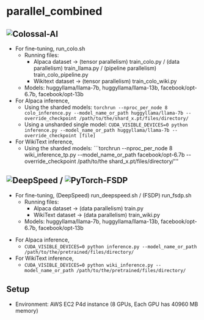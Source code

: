 # parallel_combined

## ![Colossal-AI](https://github.com/hpcaitech/ColossalAI)
* For fine-tuning, run_colo.sh
  - Running files:
    - Alpaca dataset -> (tensor parallelism) train_colo.py / (data parallelism) train_llama.py / (pipeline parallelism) train_colo_pipeline.py
    - Wikitext dataset -> (tensor parallelism) train_colo_wiki.py
  - Models: huggyllama/llama-7b, huggyllama/llama-13b, facebook/opt-6.7b, facebook/opt-13b
* For Alpaca inference,
  - Using the sharded models: ```torchrun --nproc_per_node 8 colo_inference.py --model_name_or_path huggyllama/llama-7b --override_checkpoint /path/to/the/shard_x.pt/files/directory/```
  - Using a unsharded single model: ```CUDA_VISIBLE_DEVICES=0 python inference.py --model_name_or_path huggyllama/llama-7b --override_checkpoint [file]```
* For WikiText inference,
  - Using the sharded models: ```torchrun --nproc_per_node 8 wiki_inference_tp.py --model_name_or_path facebook/opt-6.7b --override_checkpoint /path/to/the shard_x.pt/files/directory/'''

## ![DeepSpeed](https://github.com/microsoft/DeepSpeed) / ![PyTorch-FSDP](https://github.com/pytorch/pytorch/tree/main/torch/distributed/fsdp)
* For fine-tuning, (DeepSpeed) run_deepspeed.sh / (FSDP) run_fsdp.sh
  - Running files:
    - Alpaca dataset -> (data parallelism) train.py
    - WikiText dataset -> (data parallelism) train_wiki.py
  - Models: huggyllama/llama-7b, huggyllama/llama-13b, facebook/opt-6.7b, facebook/opt-13b
- For Alpaca inference,
  - ```CUDA_VISIBLE_DEVICES=0 python inference.py --model_name_or_path /path/to/the/pretrained/files/directory/```
- For WikiText inference,
  - ```CUDA_VISIBLE_DEVICES=0 python wiki_inference.py --model_name_or_path /path/to/the/pretrained/files/directory/```
 
## Setup
* Environment: AWS EC2 P4d instance (8 GPUs, Each GPU has 40960 MB memory)
